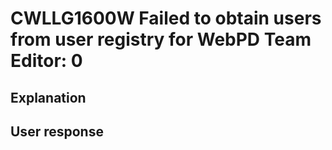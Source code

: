 # CWLLG1600W Failed to obtain users from user registry for WebPD Team Editor: 0

## Explanation

## User response